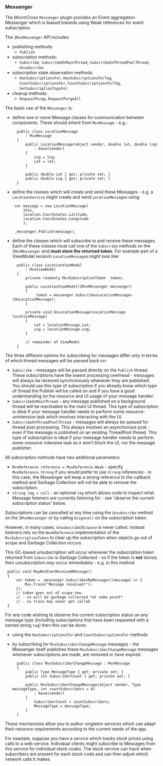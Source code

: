 ### Messenger

The MvvmCross `Messenger` plugin provides an Event aggregation Messenger which is biased towards using Weak references for event subscription.

The `IMvxMessenger` API includes:

- publishing methods:
  - `Publish`
- subscription methods:
  - `Subscribe`, `SubscribeOnMainThread`, `SubscribeOnThreadPoolThread`, `Unsubscribe`
- subscription state observation methods:
  - `HasSubscriptionsFor`, `HasSubscriptionsForTag`, `CountSubscriptionsFor`, `CountSubscriptionsForTag`, `GetSubscriptionTagsFor`
- clearup methods:
  - `RequestPurge`, `RequestPurgeAll`  



The basic use of the `Messenger` is:

- define one or more Message classes for communication between components. These should inherit from `MvxMessage` - e.g.:

	    public class LocationMessage
	        : MvxMessage
	    {
	        public LocationMessage(object sender, double lat, double lng) 
	            : base(sender)
	        {
	            Lng = lng;
	            Lat = lat;
	        }
	
	        public double Lat { get; private set; }
	        public double Lng { get; private set; }
	    }

- define the classes which will create and send these Messages - e.g. a `LocationService` might create and send `LocationMessage`s using

       var message = new LocationMessage(
           this,
           location.Coordinates.Latitude,
           location.Coordinates.Longitude
           );

       _messenger.Publish(message);

- define the classes which will subscribe to and receive these messages. Each of these classes must call one of the `Subscribe` methods on the `IMvxMessenger` and **must store the returned token**. For example part of a ViewModel receivin `LocationMessage`s might look like:

	    public class LocationViewModel 
			: MvxViewModel
	    {
	        private readonly MvxSubscriptionToken _token;
	
	        public LocationViewModel(IMvxMessenger messenger)
	        {
	            _token = messenger.Subscribe<LocationMessage>(OnLocationMessage);
	        }
	
	        private void OnLocationMessage(LocationMessage locationMessage)
	        {
	            Lat = locationMessage.Lat;
	            Lng = locationMessage.Lng;
	        }
	        
	        // remainder of ViewModel
	    }

The three different options for subscribing for messages differ only in terms of which thread messages will be passed back on:

- `Subscribe` - messages will be passed directly on the `Publish` thread. These subscriptions have the lowest processing overhead - messages will always be received synchronously whenever they are published. You should use this type of subscription if you already know which type of thread the Publish will be called on and if you have a good understanding on the resource and UI usage of your message handler.
- `SubscribeOnMainThread` - any message published on a background thread will be marshalled to the main UI thread.  This type of subscription is ideal if your message handler needs to perform some resource-unintensive task which involves interacting with the UI.
- `SubscribeOnThreadPoolThread` - messages will always be queued for thread pool processing. This always involves an asynchonous post - even if the message is published on an existing ThreadPool thread. This type of subscription is ideal if your message handler needs to perform some resource-intensive task as it won't block the UI, nor the message publisher.

All subscription methods have two additional parameters:

- `MvxReference reference = MvxReference.Weak` - specify `MvxReference.Strong` if you would prefer to use `Strong` references - in this case, the Messenger will keep a strong reference to the callback method and Garbage Collection will not be able to remove the subscription.
- `string tag = null` - an optional `tag` which allows code to inspect what Message listeners are currently listening for - see 'observe the current subscription status' below.

Subscriptions can be cancelled at any time using the `Unsubscribe` method on the `IMvxMessenger` or by calling `Dispose()` on the subscription token.

However, in many cases, `Unsubscribe`/`Dispose` is never called. Instead listeners rely on the `WeakReference` implementation of the  `MvxSubscriptionToken` to clear up the subscription when objects go out of scope and Garbage Collection occurs.

This GC-based unsubscription will occur whenever the subscription token returned from `Subscribe` is Garbage Collected - so if the token is **not** stored, then unsubscription may occur immediately - e.g. in this method

     public void MayNotEverReceiveAMessage()
     {
         var token = _messenger.Subscribe<MyMessage>((message) => {
             Mvx.Trace("Message received!");
         });
         // token goes out of scope now 
         // - so will be garbage collected *at some point*
         // - so trace may never get called
     }

For any code wishing to observe the current subscription status on any message type (including subscriptions that have been requested with a named string `tag`) then this can be done:

- using the `HasSubscriptionsFor` and `CountSubscriptionsFor` methods
- by subscribing for `MvxSubscriberChangeMessage` messages - the Messenger itself publishes these `MvxSubscriberChangeMessage` messages whenever subscriptions are made, are removed or have expired.

	    public class MvxSubscriberChangeMessage : MvxMessage
	    {
	        public Type MessageType { get; private set; }
	        public int SubscriberCount { get; private set; }
	
	        public MvxSubscriberChangeMessage(object sender, Type messageType, int countSubscribers = 0) 
	            : base(sender)
	        {
	            SubscriberCount = countSubscribers;
	            MessageType = messageType;
	        }
	    }

These mechanisms allow you to author singleton services which can adapt their resource requirements according to the current needs of the app. 

For example, suppose you have a service which tracks stock prices using calls to a web service. Individual clients might subscribe to Messages from this service for individual stock codes. The stock service can track when subscribers are present for each stock code and can then adjust which network calls it makes.